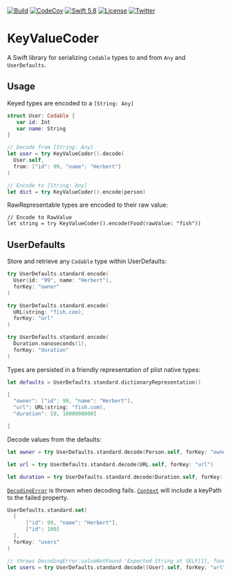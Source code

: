 [![Build](https://github.com/swhitty/KeyValueCoder/actions/workflows/build.yml/badge.svg)](https://github.com/swhitty/KeyValueCoder/actions/workflows/build.yml)
[![CodeCov](https://codecov.io/gh/swhitty/KeyValueCoder/branch/master/graphs/badge.svg)](https://codecov.io/gh/swhitty/KeyValueCoder/branch/master)
[![Swift 5.8](https://img.shields.io/badge/swift-5.7%20–%205.8-red.svg?style=flat)](https://developer.apple.com/swift)
[![License](https://img.shields.io/badge/license-MIT-lightgrey.svg)](https://opensource.org/licenses/MIT)
[![Twitter](https://img.shields.io/badge/twitter-@simonwhitty-blue.svg)](http://twitter.com/simonwhitty)

# KeyValueCoder
A Swift library for serializing `Codable` types to and from `Any` and `UserDefaults`.

## Usage

Keyed types are encoded to a `[String: Any]`

```swift
struct User: Codable {
   var id: Int
   var name: String
}

// Decode from [String: Any]
let user = try KeyValueCoder().decode(
  User.self, 
  from: ["id": 99, "name": "Herbert"]
)

// Encode to [String: Any]
let dict = try KeyValueCoder().encode(person)
```

RawRepresentable types are encoded to their raw value:

```
// Encode to RawValue
let string = try KeyValueCoder().encode(Food(rawValue: "fish"))
```

## UserDefaults
Store and retrieve any `Codable` type within UserDefaults:

```swift
try UserDefaults.standard.encode(
  User(id: "99", name: "Herbert"), 
  forKey: "owner"
)

try UserDefaults.standard.encode(
  URL(string: "fish.com), 
  forKey: "url"
)

try UserDefaults.standard.encode(
  Duration.nanoseconds(1), 
  forKey: "duration"
)
```

Types are persisted in a friendly representation of plist native types:

```swift
let defaults = UserDefaults.standard.dictionaryRepresentation()

[
  "owner": ["id": 99, "name": "Herbert"],
  "url": URL(string: "fish.com),
  "duration": [0, 1000000000]

]
```

Decode values from the defaults:

```swift
let owner = try UserDefaults.standard.decode(Person.self, forKey: "owner")

let url = try UserDefaults.standard.decode(URL.self, forKey: "url") 

let duration = try UserDefaults.standard.decode(Duration.self, forKey: "duration")
```

[`DecodingError`](https://developer.apple.com/documentation/swift/decodingerror) is thrown when decoding fails. [`Context`](https://developer.apple.com/documentation/swift/decodingerror/context) will include a keyPath to the failed property.

```swift
UserDefaults.standard.set(
  [
      ["id": 99, "name": "Herbert"],
      ["id": 100]
  ],
  forKey: "users"
)

// throws DecodingError.valueNotFound 'Expected String at SELF[1], found nil'
let users = try UserDefaults.standard.decode([User].self, forKey: "url") 
```
